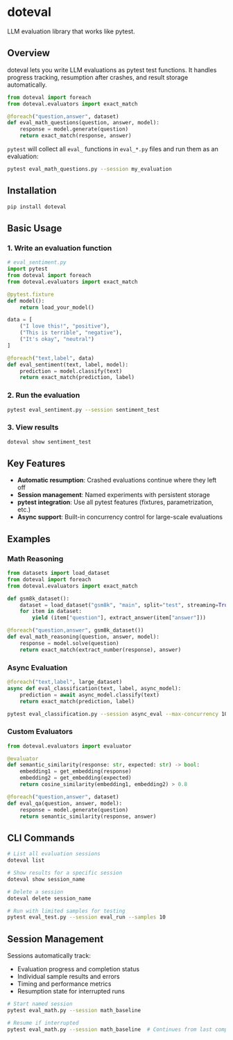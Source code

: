 # doteval

LLM evaluation library that works like pytest.

## Overview

doteval lets you write LLM evaluations as pytest test functions. It handles progress tracking, resumption after crashes, and result storage automatically.

```python
from doteval import foreach
from doteval.evaluators import exact_match

@foreach("question,answer", dataset)
def eval_math_questions(question, answer, model):
    response = model.generate(question)
    return exact_match(response, answer)
```

`pytest` will collect all `eval_` functions in `eval_*.py` files and run them as an evaluation:

```bash
pytest eval_math_questions.py --session my_evaluation
```

## Installation

```bash
pip install doteval
```

## Basic Usage

### 1. Write an evaluation function

```python
# eval_sentiment.py
import pytest
from doteval import foreach
from doteval.evaluators import exact_match

@pytest.fixture
def model():
    return load_your_model()

data = [
    ("I love this!", "positive"),
    ("This is terrible", "negative"),
    ("It's okay", "neutral")
]

@foreach("text,label", data)
def eval_sentiment(text, label, model):
    prediction = model.classify(text)
    return exact_match(prediction, label)
```

### 2. Run the evaluation

```bash
pytest eval_sentiment.py --session sentiment_test
```

### 3. View results

```bash
doteval show sentiment_test
```

## Key Features

- **Automatic resumption**: Crashed evaluations continue where they left off
- **Session management**: Named experiments with persistent storage
- **pytest integration**: Use all pytest features (fixtures, parametrization, etc.)
- **Async support**: Built-in concurrency control for large-scale evaluations

## Examples

### Math Reasoning

```python
from datasets import load_dataset
from doteval import foreach
from doteval.evaluators import exact_match

def gsm8k_dataset():
    dataset = load_dataset("gsm8k", "main", split="test", streaming=True)
    for item in dataset:
        yield (item["question"], extract_answer(item["answer"]))

@foreach("question,answer", gsm8k_dataset())
def eval_math_reasoning(question, answer, model):
    response = model.solve(question)
    return exact_match(extract_number(response), answer)
```

### Async Evaluation

```python
@foreach("text,label", large_dataset)
async def eval_classification(text, label, async_model):
    prediction = await async_model.classify(text)
    return exact_match(prediction, label)
```

```bash
pytest eval_classification.py --session async_eval --max-concurrency 10
```

### Custom Evaluators

```python
from doteval.evaluators import evaluator

@evaluator
def semantic_similarity(response: str, expected: str) -> bool:
    embedding1 = get_embedding(response)
    embedding2 = get_embedding(expected)
    return cosine_similarity(embedding1, embedding2) > 0.8

@foreach("question,answer", dataset)
def eval_qa(question, answer, model):
    response = model.generate(question)
    return semantic_similarity(response, answer)
```

## CLI Commands

```bash
# List all evaluation sessions
doteval list

# Show results for a specific session
doteval show session_name

# Delete a session
doteval delete session_name

# Run with limited samples for testing
pytest eval_test.py --session eval_run --samples 10
```

## Session Management

Sessions automatically track:
- Evaluation progress and completion status
- Individual sample results and errors
- Timing and performance metrics
- Resumption state for interrupted runs

```bash
# Start named session
pytest eval_math.py --session math_baseline

# Resume if interrupted
pytest eval_math.py --session math_baseline  # Continues from last completed sample
```

